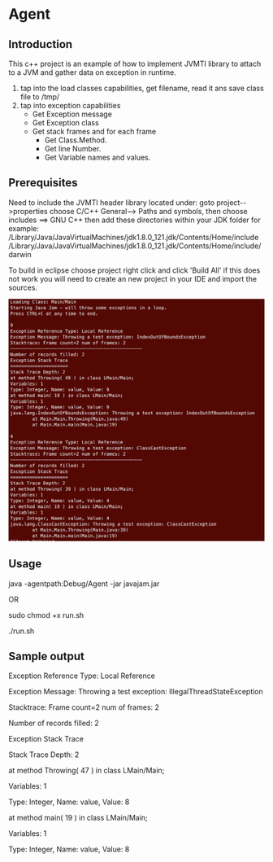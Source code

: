 # Agent

## Introduction
This c++ project is an example of how to implement JVMTI library to attach to a JVM and gather data on exception in runtime.

1) tap into the load classes capabilities, get filename, read it ans save class file to /tmp/
2) tap into exception capabilities
   - Get Exception message
   - Get Exception class
   - Get stack frames and for each frame
      - Get Class.Method.
      - Get line Number.
      - Get Variable names and values.

## Prerequisites

Need to include the JVMTI header library located under:
goto project-->properties choose C/C++ General--> Paths and symbols, then choose includes ==> GNU C++
then add these directories within your JDK folder for example:
/Library/Java/JavaVirtualMachines/jdk1.8.0_121.jdk/Contents/Home/include
/Library/Java/JavaVirtualMachines/jdk1.8.0_121.jdk/Contents/Home/include/darwin

To build in eclipse choose project right click and click 'Build All'
if this does not work you will need to create an new project in your IDE and import the sources.

![ScreenShot](./Agent.png?raw=true "screenshot")

## Usage

java -agentpath:Debug/Agent  -jar javajam.jar

OR

sudo chmod +x run.sh

./run.sh

## Sample output

Exception Reference Type: Local Reference

Exception Message: Throwing a test exception: IllegalThreadStateException

Stacktrace: Frame count=2 num of frames: 2

Number of records filled: 2

Exception Stack Trace

Stack Trace Depth: 2

at method Throwing( 47 ) in class LMain/Main;

Variables: 1

Type: Integer, Name: value, Value: 8

at method main( 19 ) in class LMain/Main;

Variables: 1

Type: Integer, Name: value, Value: 8
